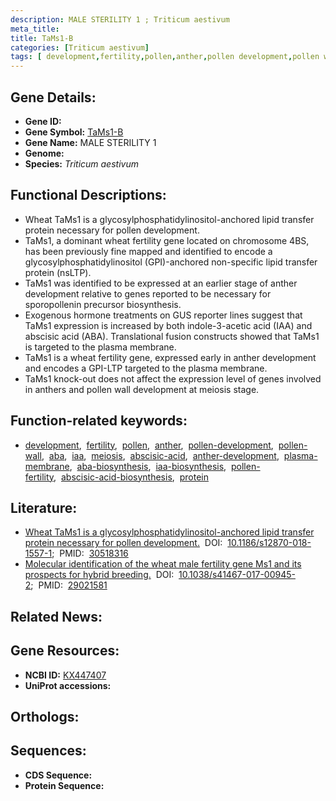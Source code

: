 ```yaml
---
description: MALE STERILITY 1 ; Triticum aestivum
meta_title:
title: TaMs1-B
categories: [Triticum aestivum]
tags: [ development,fertility,pollen,anther,pollen development,pollen wall,aba,iaa,meiosis,abscisic acid,anther development,plasma membrane,aba biosynthesis,iaa biosynthesis,pollen fertility,abscisic acid biosynthesis,protein ]
---
```


## Gene Details:
- **Gene ID:** []()
- **Gene Symbol:** <u>TaMs1-B</u>
- **Gene Name:** MALE STERILITY 1
- **Genome:** []()
- **Species:** *Triticum aestivum*

## Functional Descriptions:
   - Wheat TaMs1 is a glycosylphosphatidylinositol-anchored lipid transfer protein necessary for pollen development.
   - TaMs1, a dominant wheat fertility gene located on chromosome 4BS, has been previously fine mapped and identified to encode a glycosylphosphatidylinositol (GPI)-anchored non-specific lipid transfer protein (nsLTP).
   - TaMs1 was identified to be expressed at an earlier stage of anther development relative to genes reported to be necessary for sporopollenin precursor biosynthesis.
   - Exogenous hormone treatments on GUS reporter lines suggest that TaMs1 expression is increased by both indole-3-acetic acid (IAA) and abscisic acid (ABA). Translational fusion constructs showed that TaMs1 is targeted to the plasma membrane.
   - TaMs1 is a wheat fertility gene, expressed early in anther development and encodes a GPI-LTP targeted to the plasma membrane.
   - TaMs1 knock-out does not affect the expression level of genes involved in anthers and pollen wall development at meiosis stage.

## Function-related keywords:
   - [development](/tags/development/),&nbsp;&nbsp;[fertility](/tags/fertility/),&nbsp;&nbsp;[pollen](/tags/pollen/),&nbsp;&nbsp;[anther](/tags/anther/),&nbsp;&nbsp;[pollen-development](/tags/pollen-development/),&nbsp;&nbsp;[pollen-wall](/tags/pollen-wall/),&nbsp;&nbsp;[aba](/tags/aba/),&nbsp;&nbsp;[iaa](/tags/iaa/),&nbsp;&nbsp;[meiosis](/tags/meiosis/),&nbsp;&nbsp;[abscisic-acid](/tags/abscisic-acid/),&nbsp;&nbsp;[anther-development](/tags/anther-development/),&nbsp;&nbsp;[plasma-membrane](/tags/plasma-membrane/),&nbsp;&nbsp;[aba-biosynthesis](/tags/aba-biosynthesis/),&nbsp;&nbsp;[iaa-biosynthesis](/tags/iaa-biosynthesis/),&nbsp;&nbsp;[pollen-fertility](/tags/pollen-fertility/),&nbsp;&nbsp;[abscisic-acid-biosynthesis](/tags/abscisic-acid-biosynthesis/),&nbsp;&nbsp;[protein](/tags/protein/)

## Literature:
   - [Wheat TaMs1 is a glycosylphosphatidylinositol-anchored lipid transfer protein necessary for pollen development.](https://doi.org/10.1186/s12870-018-1557-1)&nbsp;&nbsp;DOI:&nbsp;&nbsp;[10.1186/s12870-018-1557-1](https://doi.org/10.1186/s12870-018-1557-1);&nbsp;&nbsp;PMID:&nbsp;&nbsp;[30518316](https://pubmed.ncbi.nlm.nih.gov/30518316/)
   - [Molecular identification of the wheat male fertility gene Ms1 and its prospects for hybrid breeding.](https://doi.org/10.1038/s41467-017-00945-2)&nbsp;&nbsp;DOI:&nbsp;&nbsp;[10.1038/s41467-017-00945-2](https://doi.org/10.1038/s41467-017-00945-2);&nbsp;&nbsp;PMID:&nbsp;&nbsp;[29021581](https://pubmed.ncbi.nlm.nih.gov/29021581/)

## Related News:

## Gene Resources:
- **NCBI ID:**  [KX447407](https://www.ncbi.nlm.nih.gov/gene/?term=KX447407)
- **UniProt accessions:**  [](https://www.uniprot.org/uniprotkb//entry)

## Orthologs:

## Sequences:
- **CDS Sequence:**
- **Protein Sequence:**
